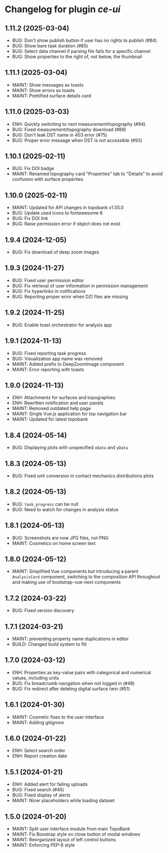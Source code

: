 # Changelog for plugin *ce-ui*

## 1.11.2 (2025-03-04)

- BUG: Don't show publish button if user has no rights to publish (#84)
- BUG: Show bare task duration (#85)
- BUG: Select data channel if parsing file fails for a specific channel
- BUG: Show properties to the right of, not below, the thumbnail

## 1.11.1 (2025-03-04)

- MAINT: Show messages as toasts
- MAINT: Show errors as toasts
- MAINT: Prettified surface details card

## 1.11.0 (2025-03-03)

- ENH: Quickly switching to next measurement/topography (#94)
- BUG: Fixed measurement/topography download (#89)
- BUG: Don't leak DST name in 403 error (#75)
- BUG: Proper error message when DST is not accessible (#93)

## 1.10.1 (2025-02-11)

- BUG: Fix DOI badge
- MAINT: Renamed topography card "Properties" tab to "Details" to avoid
  confusion with surface properties

## 1.10.0 (2025-02-11)

- MAINT: Updated for API changes in topobank v1.55.0
- BUG: Update used icons to fontawesome 6
- BUG: Fix DOI link
- BUG: Raise permission error if object does not exist

## 1.9.4 (2024-12-05)

- BUG: Fix download of deep zoom images

## 1.9.3 (2024-11-27)

- BUG: Fixed user permission editor
- BUG: Fix retrieval of user information in permission management
- BUG: Fix hyperlinks in notifications
- BUG: Reporting proper error when DZI files are missing

## 1.9.2 (2024-11-25)

- BUG: Enable toast orchestrator for analysis app

## 1.9.1 (2024-11-13)

- BUG: Fixed reporting task progress
- BUG: Visualization app name was removed
- MAINT: Added prefix to DeepZoomImage component
- MAINT: Error reporting with toasts

## 1.9.0 (2024-11-13)

- ENH: Attachments for surfaces and topographies
- ENH: Rewritten notification and user panels
- MAINT: Removed outdated help page
- MAINT: Single Vue.js application for top navigation bar
- MAINT: Updated for latest topobank

## 1.8.4 (2024-05-14)

- BUG: Displaying plots with unspecified `xData` and `yData`

## 1.8.3 (2024-05-13)

- BUG: Fixed unit conversion in contact mechanics distributions plots

## 1.8.2 (2024-05-13)

- BUG: `task_progress` can be null
- BUG: Need to watch for changes in analysis status 

## 1.8.1 (2024-05-13)

- BUG: Screenshots are now JPG files, not PNG
- MAINT: Cosmetics on home screen text

## 1.8.0 (2024-05-12)

- MAINT: Simplified Vue components but introducing a parent `AnalysisCard`
  component, switching to the composition API throughout and making use of
  bootstrap-vue-next components

## 1.7.2 (2024-03-22)

- BUG: Fixed version discovery

## 1.7.1 (2024-03-21)

- MAINT: preventing property name duplications in editor
- BUILD: Changed build system to flit

## 1.7.0 (2024-03-12)

- ENH: Properties as key-value pairs with categorical and numerical values,
  including units
- BUG: Fix breadcrumb navigation when not logged in (#48)
- BUG: Fix redirect after deleting digital surface twin (#51)

## 1.6.1 (2024-01-30)

- MAINT: Cosmetic fixes to the user interface
- MAINT: Adding gitignore

## 1.6.0 (2024-01-22)

- ENH: Select search order
- ENH: Report creation date

## 1.5.1 (2024-01-21)

- ENH: Added alert for failing uploads
- BUG: Fixed search (#45)
- BUG: Fixed display of alerts
- MAINT: Nicer placeholders while loading dataset

## 1.5.0 (2024-01-20)

- MAINT: Split user interface module from main TopoBank
- MAINT: Fix Boostrap style on close button of modal windows
- MAINT: Reorganized layout of left control buttons
- MAINT: Enforcing PEP-8 style
